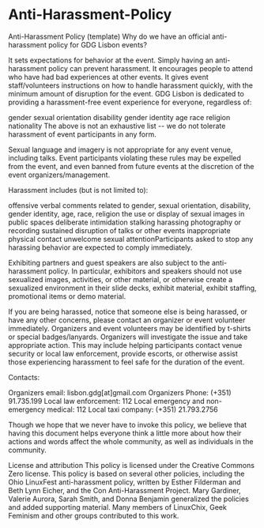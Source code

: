 # Anti-Harassment-Policy

Anti-Harassment Policy (template)
Why do we have an official anti-harassment policy for GDG Lisbon events?

It sets expectations for behavior at the event. Simply having an anti-harassment policy can prevent harassment.
It encourages people to attend who have had bad experiences at other events.
It gives event staff/volunteers instructions on how to handle harassment quickly, with the minimum amount of disruption for the event.
GDG Lisbon is dedicated to providing a harassment-free event experience for everyone, regardless of:

gender
sexual orientation
disability
gender identity
age
race
religion
nationality
The above is not an exhaustive list -- we do not tolerate harassment of event participants in any form.

Sexual language and imagery is not appropriate for any event venue, including talks. Event participants violating these rules may be expelled from the event, and even banned from future events at the discretion of the event organizers/management.

Harassment includes (but is not limited to):

offensive verbal comments related to gender, sexual orientation, disability, gender identity, age, race, religion
the use or display of sexual images in public spaces
deliberate intimidation
stalking
harassing photography or recording
sustained disruption of talks or other events
inappropriate physical contact
unwelcome sexual attention
​​​Participants asked to stop any harassing behavior are expected to comply immediately.

Exhibiting partners and guest speakers are also subject to the anti-harassment policy. In particular, exhibitors and speakers should not use sexualized images, activities, or other material, or otherwise create a sexualized environment in their slide decks, exhibit material, exhibit staffing, promotional items or demo material.

If you are being harassed, notice that someone else is being harassed, or have any other concerns, please contact an organizer or event volunteer immediately. Organizers and event volunteers may be identified by t-shirts or special badges/lanyards. Organizers will investigate the issue and take appropriate action. This may include helping participants contact venue security or local law enforcement, provide escorts, or otherwise assist those experiencing harassment to feel safe for the duration of the event.

Contacts:

Organizers email: lisbon.gdg[at]gmail.com
Organizers Phone: (+351) 91.735.199
Local law enforcement: 112
Local emergency and non-emergency medical: 112
Local taxi company: (+351) 21.793.2756

Though we hope that we never have to invoke this policy, we believe that having this document helps everyone think a little more about how their actions and words affect the whole community, as well as individuals in the community.

License and attribution
This policy is licensed under the Creative Commons Zero license. This policy is based on several other policies, including the Ohio LinuxFest anti-harassment policy, written by Esther Filderman and Beth Lynn Eicher, and the Con Anti-Harassment Project. Mary Gardiner, Valerie Aurora, Sarah Smith, and Donna Benjamin generalized the policies and added supporting material. Many members of LinuxChix, Geek Feminism and other groups contributed to this work.

 
